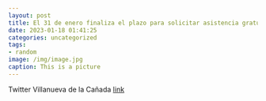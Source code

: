 ```yaml
---
layout: post
title: El 31 de enero finaliza el plazo para solicitar asistencia gratuita a Llega700 para solventar incidencias en la recepción de la...
date: 2023-01-18 01:41:25
categories: uncategorized
tags:
- random
image: /img/image.jpg
caption: This is a picture
---
```

Twitter Villanueva de la Cañada [link](https://twitter.com/AytoVDLCanada/status/1615321508875849729)
